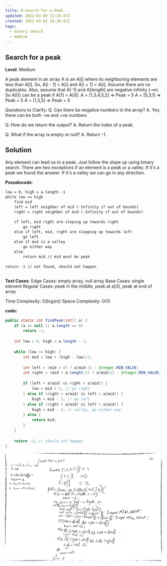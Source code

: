 ```yaml
---
title: 8-Search-for-a-Peak
updated: 2022-03-09 13:24:47Z
created: 2022-03-02 16:30:41Z
tags:
  - binary search
  - medium
---
```


## Search for a peak

**Level**: Medium

A peak element in an array A is an A\[i\] where its neighboring elements are less than A\[i\].
So, A\[i - 1\] < A\[i\] and A\[i + 1\] < A\[i\].
Assume there are no duplicates. Also, assume that A\[-1\] and A\[length\] are negative infinity (-∞).
So A\[0\] can be a peak if A\[1\] < A\[0\].
A = \[1,3,4,5,2\] => Peak = 5
A = \[5,3,1\] => Peak = 5
A = \[1,3,5\] => Peak = 5

Questions to Clarify:
Q. Can there be negative numbers in the array?
A. Yes, there can be both -ve and +ve numbers

Q. How do we return the output?
A. Return the index of a peak.

Q. What if the array is empty or null?
A. Return -1.

## Solution

Any element can lead us to a peak. Just follow the slope up using binary search.
There are two exceptions if an element is a peak or a valley.
If it's a peak we found the answer. If it's a valley we can go in any direction.

**Pseudocode**:

```
low = 0, high = a.length -1
while low <= high
    find mid
    left = left neighber of mid (-Infinity if out of bounds)
    right = right neighber of mid (-Infinity if out of bounds)

    if left, mid right are sloping up towards right
        go right
    else if left, mid, right are slopping up towards left
        go left
    else if mid is a valley
        go either way
    else
        return mid // mid must be peak

return -1 // not found, should not happen
    
```

**Test Cases**:
Edge Cases: empty array, null array
Base Cases: single element
Regular Cases: peak in the middle, peak at a\[0\], peak at end of array

Time Complexity: O(log(n))
Space Complexity: O(1)

**code:**

```java
public static int findPeak(int[] a) {
    if (a == null || a.length == 0)
        return -1;
       
    int low = 0, high = a.length - 1;

    while (low <= high) {
        int mid = low + (high - low)/2;

        int left = (mid > 0) ? a[mid-1] : Integer.MIN_VALUE;
        int right = (mid < a.length-1) ? a[mid+1] : Integer.MIN_VALUE;

        if (left < a[mid] && right > a[mid]) {
            low = mid + 1; // go right
        } else if (right < a[mid] && left > a[mid]) {
            high = mid - 1; // go left
        } else if (right > a[mid] && left > a[mid]) {
            high = mid - 1; // valley, go either way
        } else {
            return mid;
        }
    }

    return -1; // should not happen
}

```

![FindPeak.jpg](../../_resources/FindPeak.jpg)